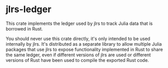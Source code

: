 # jlrs-ledger

This crate implements the ledger used by jlrs to track Julia data that is borrowed in Rust.

You should never use this crate directly, it's only intended to be used internally by jlrs. It's distributed as a separate library to allow multiple Julia packages that use jlrs to expose functionality implemented in Rust to share the same ledger, even if different versions of jlrs are used or different versions of Rust have been used to compile the exported Rust code.
